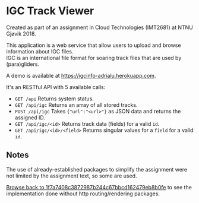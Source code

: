 # IGC Track Viewer

Created as part of an assignment in Cloud Technologies (IMT2681) at NTNU Gjøvik 2018.

This application is a web service that allow users to upload and browse information about IGC files.  
IGC is an international file format for soaring track files that are used by (para)gliders.

A demo is available at <https://igcinfo-adrialu.herokuapp.com>.

It's an RESTful API with 5 available calls:

- `GET /api`
	Returns system status.
- `GET /api/igc`
	Returns an array of all stored tracks.
- `POST /api/igc`
	Takes `{"url":"<url>"}` as JSON data and returns the assigned ID.
- `GET /api/igc/<id>`
	Returns track data (fields) for a valid `id`.
- `GET /api/igc/<id>/<field>`
	Returns singular values for a `field` for a valid `id`.

## Notes

The use of already-established packages to simplify the assignment were not limited by the assignment text, so some are used.

[Browse back to 1f7a7408c3872987b244c67bbcd162479eb8b0fe](https://github.com/adrialu/igcinfo/tree/1f7a7408c3872987b244c67bbcd162479eb8b0fe) to see the implementation done without http routing/rendering packages.

